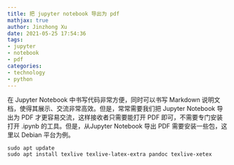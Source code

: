```yaml
---
title: 把 jupyter notebook 导出为 pdf
mathjax: true
author: Jinzhong Xu
date: 2021-05-25 17:54:36
tags:
- jupyter
- notebook
- pdf
categories:
- technology
- python
---
```


在 Jupyter Notebook 中书写代码非常方便，同时可以书写 Markdown 说明文档，使得其展示、交流非常高效。但是，常常需要我们把 Jupyter Notebook 导出为 PDF 才更容易交流，这样接收者只需要能打开 PDF 即可，不需要专门安装打开 .ipynb 的工具。但是，从Jupyter Notebook 导出 PDF 需要安装一些包，这里以 Debian 平台为例。

<!--more-->

```shell
sudo apt update
sudo apt install texlive texlive-latex-extra pandoc texlive-xetex
```

